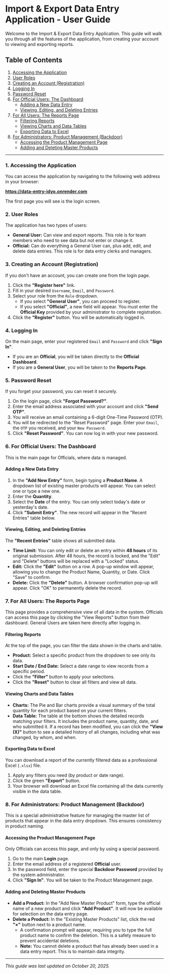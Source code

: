 # Import & Export Data Entry Application - User Guide

Welcome to the Import & Export Data Entry Application. This guide will walk you through all the features of the application, from creating your account to viewing and exporting reports.

## Table of Contents

1.  [Accessing the Application](#1-accessing-the-application)
2.  [User Roles](#2-user-roles)
3.  [Creating an Account (Registration)](#3-creating-an-account-registration)
4.  [Logging In](#4-logging-in)
5.  [Password Reset](#5-password-reset)
6.  [For Official Users: The Dashboard](#6-for-official-users-the-dashboard)
    -   [Adding a New Data Entry](#adding-a-new-data-entry)
    -   [Viewing, Editing, and Deleting Entries](#viewing-editing-and-deleting-entries)
7.  [For All Users: The Reports Page](#7-for-all-users-the-reports-page)
    -   [Filtering Reports](#filtering-reports)
    -   [Viewing Charts and Data Tables](#viewing-charts-and-data-tables)
    -   [Exporting Data to Excel](#exporting-data-to-excel)
8.  [For Administrators: Product Management (Backdoor)](#8-for-administrators-product-management-backdoor)
    -   [Accessing the Product Management Page](#accessing-the-product-management-page)
    -   [Adding and Deleting Master Products](#adding-and-deleting-master-products)

---

### 1. Accessing the Application

You can access the application by navigating to the following web address in your browser:

**https://data-entry-idyo.onrender.com**

The first page you will see is the login screen.

### 2. User Roles

The application has two types of users:

-   **General User:** Can view and export reports. This role is for team members who need to see data but not enter or change it.
-   **Official:** Can do everything a General User can, plus add, edit, and delete data entries. This role is for data entry clerks and managers.

### 3. Creating an Account (Registration)

If you don't have an account, you can create one from the login page.

1.  Click the **"Register here"** link.
2.  Fill in your desired `Username`, `Email`, and `Password`.
3.  Select your role from the `Role` dropdown.
    -   If you select **"General User"**, you can proceed to register.
    -   If you select **"Official"**, a new field will appear. You must enter the **Official Key** provided by your administrator to complete registration.
4.  Click the **"Register"** button. You will be automatically logged in.

### 4. Logging In

On the main page, enter your registered `Email` and `Password` and click **"Sign In"**.

-   If you are an **Official**, you will be taken directly to the **Official Dashboard**.
-   If you are a **General User**, you will be taken to the **Reports Page**.

### 5. Password Reset

If you forget your password, you can reset it securely.

1.  On the login page, click **"Forgot Password?"**.
2.  Enter the email address associated with your account and click **"Send OTP"**.
3.  You will receive an email containing a 6-digit One-Time Password (OTP).
4.  You will be redirected to the "Reset Password" page. Enter your `Email`, the `OTP` you received, and your `New Password`.
5.  Click **"Reset Password"**. You can now log in with your new password.

### 6. For Official Users: The Dashboard

This is the main page for Officials, where data is managed.

#### Adding a New Data Entry

1.  In the **"Add New Entry"** form, begin typing a **Product Name**. A dropdown list of existing master products will appear. You can select one or type a new one.
2.  Enter the **Quantity**.
3.  Select the **Date** of the entry. You can only select today's date or yesterday's date.
4.  Click **"Submit Entry"**. The new record will appear in the "Recent Entries" table below.

#### Viewing, Editing, and Deleting Entries

The **"Recent Entries"** table shows all submitted data.

-   **Time Limit:** You can only edit or delete an entry within **48 hours** of its original submission. After 48 hours, the record is locked, and the "Edit" and "Delete" buttons will be replaced with a "Locked" status.
-   **Edit:** Click the **"Edit"** button on a row. A pop-up window will appear, allowing you to change the Product Name, Quantity, or Date. Click "Save" to confirm.
-   **Delete:** Click the **"Delete"** button. A browser confirmation pop-up will appear. Click "OK" to permanently delete the record.



### 7. For All Users: The Reports Page

This page provides a comprehensive view of all data in the system. Officials can access this page by clicking the "View Reports" button from their dashboard. General Users are taken here directly after logging in.

#### Filtering Reports

At the top of the page, you can filter the data shown in the charts and table.

-   **Product:** Select a specific product from the dropdown to see only its data.
-   **Start Date / End Date:** Select a date range to view records from a specific period.
-   Click the **"Filter"** button to apply your selections.
-   Click the **"Reset"** button to clear all filters and view all data.

#### Viewing Charts and Data Tables

-   **Charts:** The Pie and Bar charts provide a visual summary of the total quantity for each product based on your current filters.
-   **Data Table:** The table at the bottom shows the detailed records matching your filters. It includes the product name, quantity, date, and who submitted it. If a record has been modified, you can click the **"View (X)"** button to see a detailed history of all changes, including what was changed, by whom, and when.



#### Exporting Data to Excel

You can download a report of the currently filtered data as a professional Excel (`.xlsx`) file.

1.  Apply any filters you need (by product or date range).
2.  Click the green **"Export"** button.
3.  Your browser will download an Excel file containing all the data currently visible in the data table.

### 8. For Administrators: Product Management (Backdoor)

This is a special administrative feature for managing the master list of products that appear in the data entry dropdown. This ensures consistency in product naming.

#### Accessing the Product Management Page

Only Officials can access this page, and only by using a special password.

1.  Go to the main **Login** page.
2.  Enter the email address of a registered **Official** user.
3.  In the password field, enter the special **Backdoor Password** provided by the system administrator.
4.  Click **"Sign In"**. You will be taken to the Product Management page.

#### Adding and Deleting Master Products

-   **Add a Product:** In the "Add New Master Product" form, type the official name of a new product and click **"Add Product"**. It will now be available for selection on the data entry page.
-   **Delete a Product:** In the "Existing Master Products" list, click the red **"×"** button next to a product name.
    -   A confirmation prompt will appear, requiring you to type the full product name to confirm the deletion. This is a safety measure to prevent accidental deletions.
    -   **Note:** You cannot delete a product that has already been used in a data entry report. This is to maintain data integrity.

---
*This guide was last updated on October 20, 2025.*
